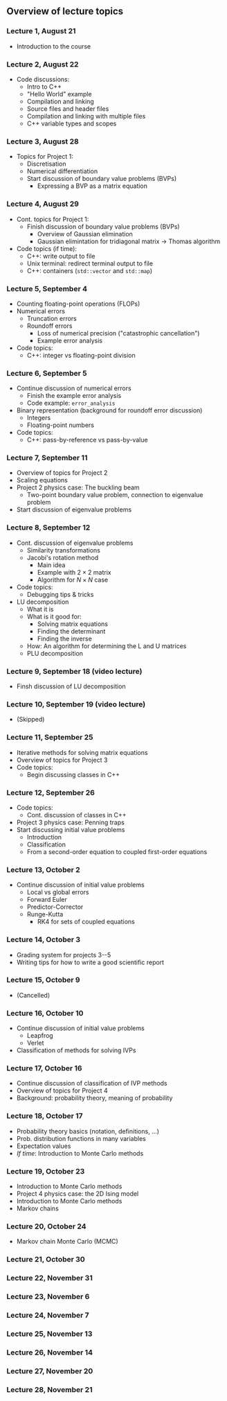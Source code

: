 ## Overview of lecture topics


### Lecture 1, August 21

- Introduction to the course 


### Lecture 2, August 22

- Code discussions:
  - Intro to C++
  - "Hello World" example
  - Compilation and linking
  - Source files and header files
  - Compilation and linking with multiple files
  - C++ variable types and scopes


### Lecture 3, August 28

- Topics for Project 1:
  - Discretisation
  - Numerical differentiation
  - Start discussion of boundary value problems (BVPs)
    - Expressing a BVP as a matrix equation


### Lecture 4, August 29

- Cont. topics for Project 1:
  - Finish discussion of boundary value problems (BVPs)
    - Overview of Gaussian elimination
    - Gaussian elimintation for tridiagonal matrix → Thomas algorithm
- Code topics (if time):
  - C++: write output to file
  - Unix terminal: redirect terminal output to file
  - C++: containers (`std::vector` and `std::map`)


### Lecture 5, September 4

- Counting floating-point operations (FLOPs)
- Numerical errors
  - Truncation errors
  - Roundoff errors
    - Loss of numerical precision ("catastrophic cancellation")
    - Example error analysis
- Code topics:
  - C++: integer vs floating-point division


### Lecture 6, September 5

- Continue discussion of numerical errors
  - Finish the example error analysis
  - Code example: `error_analysis`
- Binary representation (background for roundoff error discussion)
  - Integers
  - Floating-point numbers
- Code topics:
  - C++: pass-by-reference vs pass-by-value


### Lecture 7, September 11

- Overview of topics for Project 2
- Scaling equations
- Project 2 physics case: The buckling beam
  - Two-point boundary value problem, connection to eigenvalue problem
- Start discussion of eigenvalue problems


### Lecture 8, September 12

- Cont. discussion of eigenvalue problems
  - Similarity transformations
  - Jacobi's rotation method
    - Main idea
    - Example with $2 \times 2$ matrix
    - Algorithm for $N \times N$ case
- Code topics:
  - Debugging tips & tricks
- LU decomposition
  - What it is
  - What is it good for:
    - Solving matrix equations  
    - Finding the determinant
    - Finding the inverse
  - How: An algorithm for determining the L and U matrices
  - PLU decomposition


### Lecture 9, September 18 (video lecture)

- Finsh discussion of LU decomposition


### Lecture 10, September 19 (video lecture)

- (Skipped)


### Lecture 11, September 25

- Iterative methods for solving matrix equations
- Overview of topics for Project 3
- Code topics:
  - Begin discussing classes in C++


### Lecture 12, September 26
- Code topics:
  - Cont. discussion of classes in C++
- Project 3 physics case: Penning traps
- Start discussing initial value problems
  - Introduction
  - Classification
  - From a second-order equation to coupled first-order equations


### Lecture 13, October 2

- Continue discussion of initial value problems
  - Local vs global errors
  - Forward Euler
  - Predictor-Corrector
  - Runge-Kutta
    - RK4 for sets of coupled equations


### Lecture 14, October 3

- Grading system for projects 3--5
- Writing tips for how to write a good scientific report


### Lecture 15, October 9
- (Cancelled)

### Lecture 16, October 10
- Continue discussion of initial value problems
  - Leapfrog
  - Verlet
- Classification of methods for solving IVPs


### Lecture 17, October 16
- Continue discussion of classification of IVP methods
- Overview of topics for Project 4
- Background: probability theory, meaning of probability


### Lecture 18, October 17
- Probability theory basics (notation, definitions, ...)
- Prob. distribution functions in many variables
- Expectation values
- *If time*: Introduction to Monte Carlo methods 


### Lecture 19, October 23
- Introduction to Monte Carlo methods 
- Project 4 physics case: the 2D Ising model
- Introduction to Monte Carlo methods
- Markov chains


### Lecture 20, October 24
- Markov chain Monte Carlo (MCMC)


### Lecture 21, October 30



### Lecture 22, November 31



### Lecture 23, November 6



### Lecture 24, November 7



### Lecture 25, November 13



### Lecture 26, November 14



### Lecture 27, November 20



### Lecture 28, November 21



